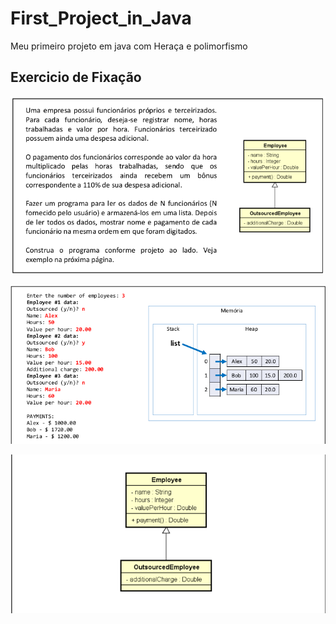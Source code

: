 # First_Project_in_Java

Meu primeiro projeto em java com Heraça e polimorfismo

## Exercicio de Fixação

![anunciado](img/Exercicio.png)

![sainda](img/exercicio1.png)

![UML](img/exercicio2.png)
